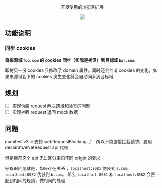 <p align="center">
  开发使用的浏览器扩展
</p>

<p align="center">
  <img src="https://img.shields.io/badge/manifest-3-green" />
  <br>
</p>

## 功能说明

### 同步 cookies

**将来源域 `foo.com` 的 cookies 同步（实际是拷贝）到目标域 `bar.com`**

即拷贝一份 cookies 只修改了 domain 属性。同时还会监听 cookies 的变化，如果来源域名下的 cookies 发生变化将会自动同步到目标域

## 规划

- [ ] 实现伪装 request 解决跨域和验签的问题
- [ ] 实现拦截 request 返回 mock 数据

## 问题

manifest v3 不支持 webRequestBlocking 了，所以不能直接拦截请求，要用 declarativeNetRequest api 代替

但是目前这个 api 无法区分来自不同 origin 的请求

导致的问题就是，如果存在关系： `localhost:8081` 伪装到 `a.com`, `localhost:8082` 伪装到 `b.com`。 那么 `localhost:8081` 和 `localhost:8082` 会匹配到相同的规则，做相同的处理
